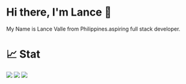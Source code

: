 # Hi there, I'm Lance 👋

<div align="justify">
   My Name is Lance Valle from Philippines.aspiring full stack developer.
</div>

<!--
**lance28-beep/lance28-beep** is a ✨ _special_ ✨ repository because its `README.md` (this file) appears on your GitHub profile.

Here are some ideas to get you started:

- 🔭 I’m currently working on ...
- 🌱 I’m currently learning ...
- 👯 I’m looking to collaborate on ...
- 🤔 I’m looking for help with ...
- 💬 Ask me about ...
- 📫 How to reach me: ...
- 😄 Pronouns: ...
- ⚡ Fun fact: ...
-->
# 📈 Stat
<div align="justify">
<img src="https://github-readme-stats.vercel.app/api?username=lance28-beep&show_icons=true&theme=radical" />
<img src="http://github-readme-streak-stats.herokuapp.com?user=lance28-beep&theme=radical&date_format=M%20j%5B%2C%20Y%5D&fire=BFA711" />
<img src="https://github-readme-stats.vercel.app/api/top-langs/?username=lance28-beep&layout=compact&theme=radical" />
  </div>
